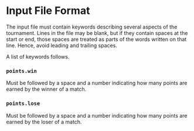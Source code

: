 # Input File Format
The input file must contain keywords describing several aspects of the tournament. Lines in the file may be blank, but
if they contain spaces at the start or end, those spaces are treated as parts of the words written on that line. Hence,
avoid leading and trailing spaces.

A list of keywords follows.

### `points.win`
Must be followed by a space and a number indicating how many points are earned by the winner of a match.

### `points.lose`
Must be followed by a space and a number indicating how many points are earned by the loser of a match.
